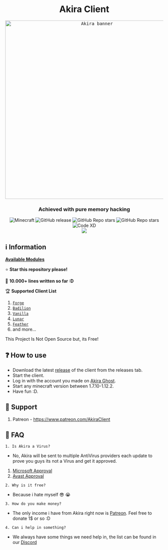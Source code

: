 <div align="center">
  <h1>Akira Client</h1>
  <kbd>
    <img width="569" alt="Akira banner" src="https://github.com/Levi2288/Akira-Client/blob/main/pictures/akira_banner.png?raw=true">
  </kbd>
  <h3>Achieved with pure memory hacking</h3>
  <img alt="Minecraft" src="https://img.shields.io/badge/Minecraft-1.7.10--1.12.2-yellowgreen">
  <img alt="GitHub release" src="https://img.shields.io/github/v/release/Levi2288/Akira-Client?style=flat-square>
  <img alt="GitHub downloads" src="https://img.shields.io/github/downloads/Zgoly/Meteorist/total?color=9e81ff&logo=github&style=flat-square">
  <img alt="GitHub Repo stars" src="https://img.shields.io/github/stars/Levi2288/Akira-Client?label=%E2%AD%90%20stars&color=5f99ff&style=flat-square">
  <img alt="GitHub Repo stars" src="https://img.shields.io/github/last-commit/Levi2288/Akira-Client?style=flat-square">
  <img alt="Code XD" src="https://camo.githubusercontent.com/1a99d98e8074c43ffa85a5bddf29694cf4d9953c5e84c6b4237607bb5fe1afdf/68747470733a2f2f696d672e736869656c64732e696f2f62616467652f737061676865747469253230636f64652d7965732d737563636573733f6c6f676f3d6a617661">
  
</div>

<div align="center">
  <a href="https://discord.gg/PEgKZFGMaA"><img src="https://invidget.switchblade.xyz/PEgKZFGMaA"></a>
</div>

## ℹ️ Information

**[Available Modules](https://github.com/Levi2288/Akira-Client/blob/main/Functions.md#akira-functions)**

⭐ **Star this repository please!**

:book: **10.000+ lines written so far :D**


🏆 **Supported Client List**
1. [`Forge`](https://files.minecraftforge.net/net/minecraftforge/forge/)
1. [`Badilion`](https://www.badlion.net/)
1. [`Vanilla`](https://www.minecraft.net/en-us)
1. [`Lunar`](https://www.lunarclient.com/)
1. [`Feather`](https://feathermc.com/)
1. and more...

This Project Is Not Open Source but, its Free!


## :question: How to use

- Download the latest [release](/../../releases) of the client from the releases tab.
- Start the client.
- Log in with the account you made on [Akira Ghost](https://akiraghost.com/).
- Start any minecraft version between 1.7.10-1.12.2.
- Have fun :D.

## :money_with_wings: Support

1. Patreon - https://www.patreon.com/AkiraClient


## :mag_right: FAQ

`1. Is Akira a Virus?`
- No, Akira will be sent to multiple AntiVirus providers each update to prove you guys its not a Virus and get it approved. 

1. [Microsoft Approval](https://github.com/Levi2288/Akira-Client/blob/main/pictures/approved_by_microsoft.png)
1. [Avast Approval](https://media.discordapp.net/attachments/985108702518460416/1055584219885224046/image.png?width=1002&height=248)

`2. Why is it free?`
- Because i hate myself :sunglasses: :sob:

`3. How do you make money?`
- The only income i have from Akira right now is [Patreon](https://www.patreon.com/AkiraClient). Feel free to donate 1$ or so :D

`4. Can i help in something?`
- We always have some things we need help in, the list can be found in our [Discord](https://discord.gg/PEgKZFGMaA)
